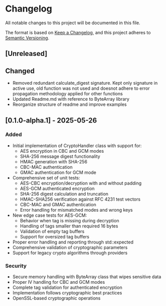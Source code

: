 # Changelog
All notable changes to this project will be documented in this file.

The format is based on [Keep a Changelog](https://keepachangelog.com/en/1.0.0/),
and this project adheres to [Semantic Versioning](https://semver.org/spec/v2.0.0.html).

## [Unreleased]

## Changed
- Removed redundant calculate_digest signature. Kept only signature in active use, old function was not used
  and doesnot adhere to error propagation methodology applied for other functions
- Updated Readme.md with reference to ByteArray library
- Reorganize structure of readme and improve examples

## [0.1.0-alpha.1] - 2025-05-26

### Added
- Initial implementation of CryptoHandler class with support for:
    - AES encryption in CBC and GCM modes
    - SHA-256 message digest functionality
    - HMAC generation with SHA-256
    - CBC-MAC authentication
    - GMAC authentication for GCM mode
- Comprehensive set of unit tests:
    - AES-CBC encryption/decryption with and without padding
    - AES-GCM authenticated encryption
    - SHA-256 digest calculation and truncation
    - HMAC-SHA256 verification against RFC 4231 test vectors
    - CBC-MAC and GMAC authentication
    - Error handling for mismatched modes and wrong keys
- New edge case tests for AES-GCM:
    - Behavior when tag is missing during decryption
    - Handling of tags smaller than required 16 bytes
    - Validation of empty tag buffers
    - Support for oversized tag buffers
- Proper error handling and reporting through std::expected
- Comprehensive validation of cryptographic parameters
- Support for legacy crypto algorithms through providers

### Security
- Secure memory handling with ByteArray class that wipes sensitive data
- Proper IV handling for CBC and GCM modes
- Complete tag validation for authenticated encryption
- Implementation follows cryptographic best practices
- OpenSSL-based cryptographic operations